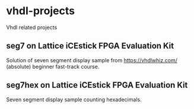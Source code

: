 # vhdl-projects
Vhdl related projects

## seg7 on Lattice iCEstick FPGA Evaluation Kit
Solution of seven segment display sample from 
https://vhdlwhiz.com/ 
(absolute) beginner fast-track course.

## seg7hex on Lattice iCEstick FPGA Evaluation Kit
Seven segment display sample counting hexadecimals.

